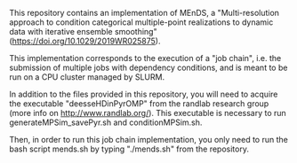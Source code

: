 This repository contains an implementation of MEnDS, a "Multi-resolution approach to condition categorical multiple-point realizations to dynamic data with iterative ensemble smoothing" (https://doi.org/10.1029/2019WR025875).

This implementation corresponds to the execution of a "job chain", i.e. the submission of multiple jobs with dependency conditions, and is meant to be run on a CPU cluster managed by SLURM.

In addition to the files provided in this repository, you will need to acquire the executable "deesseHDinPyrOMP" from the randlab research group (more info on http://www.randlab.org/). This executable is necessary to run generateMPSim_savePyr.sh and conditionMPSim.sh.

Then, in order to run this job chain implementation, you only need to run the bash script mends.sh by typing "./mends.sh" from the repository.

